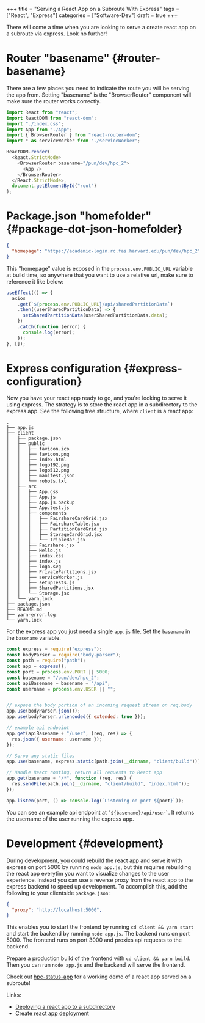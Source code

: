 +++
title = "Serving a React App on a Subroute With Express"
tags = ["React", "Express"]
categories = ["Software-Dev"]
draft = true
+++

There will come a time when you are looking to serve a create react app on a subroute via express. Look no further!


# Router "basename" {#router-basename}

There are a few places you need to indicate the route you will be serving the app from. Setting "basename" is the "BrowserRouter" component will make sure the router works correctly.

```js
import React from "react";
import ReactDOM from "react-dom";
import "./index.css";
import App from "./App";
import { BrowserRouter } from "react-router-dom";
import * as serviceWorker from "./serviceWorker";

ReactDOM.render(
  <React.StrictMode>
    <BrowserRouter basename="/pun/dev/hpc_2">
      <App />
    </BrowserRouter>
  </React.StrictMode>,
  document.getElementById("root")
);
```


# Package.json "homefolder" {#package-dot-json-homefolder}

```json
{
  "homepage": "https://academic-login.rc.fas.harvard.edu/pun/dev/hpc_2",
}
```

This "homepage" value is exposed in the `process.env.PUBLIC_URL` variable at build time, so anywhere that you want to use a relative url, make sure to reference it like below:

```js
useEffect(() => {
  axios
    .get(`${process.env.PUBLIC_URL}/api/sharedPartitionData`)
    .then((userSharedPartitionData) => {
      setSharedPartitionData(userSharedPartitionData.data);
    })
    .catch(function (error) {
      console.log(error);
    });
}, []);
```


# Express configuration {#express-configuration}

Now you have your react app ready to go, and you're looking to serve it using express. The strategy is to store the react app in a subdirectory to the express app. See the following tree structure, where `client` is a react app:

```nil
.
├── app.js
├── client
│   ├── package.json
│   ├── public
│   │   ├── favicon.ico
│   │   ├── favicon.png
│   │   ├── index.html
│   │   ├── logo192.png
│   │   ├── logo512.png
│   │   ├── manifest.json
│   │   └── robots.txt
│   ├── src
│   │   ├── App.css
│   │   ├── App.js
│   │   ├── App.js.backup
│   │   ├── App.test.js
│   │   ├── components
│   │   │   ├── FairshareCardGrid.jsx
│   │   │   ├── FairshareTable.jsx
│   │   │   ├── PartitionCardGrid.jsx
│   │   │   ├── StorageCardGrid.jsx
│   │   │   └── TripleBar.jsx
│   │   ├── Fairshare.jsx
│   │   ├── Hello.js
│   │   ├── index.css
│   │   ├── index.js
│   │   ├── logo.svg
│   │   ├── PrivatePartitions.jsx
│   │   ├── serviceWorker.js
│   │   ├── setupTests.js
│   │   ├── SharedPartitions.jsx
│   │   └── Storage.jsx
│   └── yarn.lock
├── package.json
├── README.md
├── yarn-error.log
└── yarn.lock
```

For the express app you just need a single `app.js` file. Set the `basename` in the `basename` variable.

```js
const express = require("express");
const bodyParser = require("body-parser");
const path = require("path");
const app = express();
const port = process.env.PORT || 5000;
const basename = "/pun/dev/hpc_2";
const apiBasename = basename + "/api";
const username = process.env.USER || "";


// expose the body portion of an incoming request stream on req.body
app.use(bodyParser.json());
app.use(bodyParser.urlencoded({ extended: true }));

// example api endpoint
app.get(apiBasename + "/user", (req, res) => {
  res.json({ username: username });
});

// Serve any static files
app.use(basename, express.static(path.join(__dirname, "client/build")));

// Handle React routing, return all requests to React app
app.get(basename + "/*", function (req, res) {
  res.sendFile(path.join(__dirname, "client/build", "index.html"));
});

app.listen(port, () => console.log(`Listening on port ${port}`));
```

You can see an example api endpoint at `` `${basename}/api/user` ``. It returns the username of the user running the express app.


# Development {#development}

During development, you could rebuild the react app and serve it with express on port 5000 by running `node app.js`, but this requires rebuilding the react app everytim you want to visualize changes to the user experience. Instead you can use a reverse proxy from the react app to the express backend to speed up development. To accomplish this, add the following to your clientside `package.json`:

```json
{
  "proxy": "http://localhost:5000",
}
```

This enables you to start the frontend by running `cd client && yarn start` and start the backend by running `node app.js`. The backend runs on port 5000. The frontend runs on port 3000 and proxies api requests to the backend.

Prepare a production build of the frontend with `cd client && yarn build`. Then you can run `node app.js` and the backend will serve the frontend.

Check out [hpc-status-app](https://github.com/Ruborcalor/hpc-status-app) for a working demo of a react app served on a subroute!

Links:

-   [Deploying a react app to a subdirectory](https://medium.com/@svinkle/how-to-deploy-a-react-app-to-a-subdirectory-f694d46427c1)
-   [Create react app deployment](https://create-react-app.dev/docs/deployment/)
